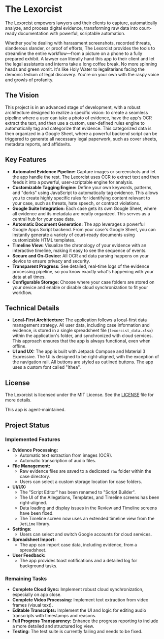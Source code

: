 # The Lexorcist

The Lexorcist empowers lawyers and their clients to capture, automatically analyze, and process digital evidence, transforming raw data into court-ready documentation with powerful, scriptable automation.

Whether you're dealing with harassment screenshots, recorded threats,  slanderous slander, or proof of efforts, The Lexorcist provides the tools to streamline the entire workflow—from a picture on a phone to a fully prepared exhibit. A lawyer can literally hand this app to their client and let the legal assistants and interns take a long coffee break. No more spinning heads and green vomit. It's like Holy Water to legalitarians facing the demonic tedium of legal discovery.  You're on your own with the raspy voice and growls of profanity. 

## The Vision

This project is in an advanced stage of development, with a robust architecture designed to realize a specific vision: to create a seamless pipeline where a user can take a photo of evidence, have the app's OCR extract the text, and then use a custom, user-defined rules engine to automatically tag and categorize that evidence. This categorized data is then organized in a Google Sheet, where a powerful backend script can be triggered to generate all necessary legal paperwork, such as cover sheets, metadata reports, and affidavits.

## Key Features

- **Automated Evidence Pipeline:** Capture images or screenshots and let the app handle the rest. The Lexorcist uses OCR to extract text and then feeds it into a powerful, user-scriptable engine for analysis.
- **Customizable Tagging Engine:** Define your own keywords, patterns, and "dorks" using JavaScript to automatically tag evidence. This allows you to create highly specific rules for identifying content relevant to your case, such as threats, hate speech, or contract violations.
- **Google Suite Integration:** Each case gets its own Google Sheet, where all evidence and its metadata are neatly organized. This serves as a central hub for your case data.
- **Automatic Document Generation:** The app leverages a powerful Google Apps Script backend. From your case's Google Sheet, you can instantly generate a variety of court-ready documents using customizable HTML templates.
- **Timeline View:** Visualize the chronology of your evidence with an interactive timeline, making it easy to see the sequence of events.
- **Secure and On-Device:** All OCR and data parsing happens on your device to ensure privacy and security.
- **Transparent Progress:** See detailed, real-time logs of the evidence processing pipeline, so you know exactly what's happening with your data at all times.
- **Configurable Storage:** Choose where your case folders are stored on your device and enable or disable cloud synchronization to fit your workflow.

## Technical Details

- **Local-First Architecture:** The application follows a local-first data management strategy. All user data, including case information and evidence, is stored in a single spreadsheet file (`lexorcist_data.xlsx`) within the application's folder, and synchronized with cloud services. This approach ensures that the app is always functional, even when offline.
- **UI and UX:** The app is built with Jetpack Compose and Material 3 Expressive. The UI is designed to be right-aligned, with the exception of the navigation rail. All buttons are styled as outlined buttons. The app uses a custom font called "Ithea".

## License

The Lexorcist is licensed under the MIT License. See the [LICENSE](LICENSE) file for more details.

This app is agent-maintained.

## Project Status

### Implemented Features

- **Evidence Processing:**
    - Automatic text extraction from images (OCR).
    - Automatic transcription of audio files.
- **File Management:**
    - Raw evidence files are saved to a dedicated `raw` folder within the case directory.
    - Users can select a custom storage location for case folders.
- **UI/UX:**
    - The "Script Editor" has been renamed to "Script Builder".
    - The UI of the Allegations, Templates, and Timeline screens has been right-aligned.
    - Data loading and display issues in the Review and Timeline screens have been fixed.
    - The Timeline screen now uses an extended timeline view from the `JetLime` library.
- **Settings:**
    - Users can select and switch Google accounts for cloud services.
- **Spreadsheet Import:**
    - The app can import case data, including evidence, from a spreadsheet.
- **User Feedback:**
    - The app provides toast notifications and a detailed log for background tasks.

### Remaining Tasks

- **Complete Cloud Sync:** Implement robust cloud synchronization, especially on app close.
- **Complete Video Processing:** Implement text extraction from video frames (visual text).
- **Editable Transcripts:** Implement the UI and logic for editing audio transcripts with timestamps and reasons.
- **Full Progress Transparency:** Enhance the progress reporting to include a more detailed and structured log view.
- **Testing:** The test suite is currently failing and needs to be fixed.
